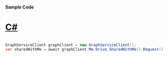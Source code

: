 #### Sample Code
# [C#](#tab/Csharp)

```C#

GraphServiceClient graphClient = new GraphServiceClient();
var sharedWithMe = await graphClient.Me.Drive.SharedWithMe().Request().GetAsync();

```